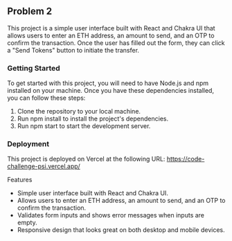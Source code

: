 ## Problem 2

This project is a simple user interface built with React and Chakra UI that allows users to enter an ETH address, an amount to send, and an OTP to confirm the transaction. Once the user has filled out the form, they can click a "Send Tokens" button to initiate the transfer.

### Getting Started

To get started with this project, you will need to have Node.js and npm installed on your machine. Once you have these dependencies installed, you can follow these steps:

1. Clone the repository to your local machine.
2. Run npm install to install the project's dependencies. 
3. Run npm start to start the development server.

### Deployment

This project is deployed on Vercel at the following URL: https://code-challenge-psi.vercel.app/

Features

* Simple user interface built with React and Chakra UI.
* Allows users to enter an ETH address, an amount to send, and an OTP to confirm the transaction.
* Validates form inputs and shows error messages when inputs are empty.
* Responsive design that looks great on both desktop and mobile devices.
